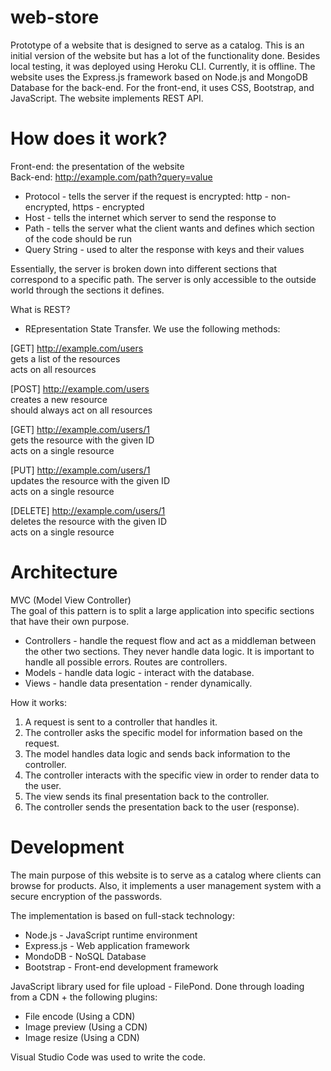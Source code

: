 # web-store

Prototype of a website that is designed to serve as a catalog. This is an initial version of the website but has a lot of the functionality done. Besides local testing, it was deployed using Heroku CLI. Currently, it is offline. The website uses the Express.js framework based on Node.js and MongoDB Database for the back-end. For the front-end, it uses CSS, Bootstrap, and JavaScript. The website implements REST API.

# How does it work?

Front-end: the presentation of the website<br>
Back-end: http://example.com/path?query=value

- Protocol - tells the server if the request is encrypted: http - non-encrypted, https - encrypted
- Host - tells the internet which server to send the response to
- Path - tells the server what the client wants and defines which section of the code should be run
- Query String - used to alter the response with keys and their values

Essentially, the server is broken down into different sections that correspond to a specific path. The server is only accessible to the outside world through the sections it defines.

What is REST?
- REpresentation State Transfer. We use the following methods:

[GET]
http://example.com/users<br>
gets a list of the resources<br>
acts on all resources<br>

[POST]
http://example.com/users<br>
creates a new resource<br>
should always act on all resources<br>

[GET]
http://example.com/users/1<br>
gets the resource with the given ID<br>
acts on a single resource<br>

[PUT]
http://example.com/users/1<br>
updates the resource with the given ID<br>
acts on a single resource<br>

[DELETE]
http://example.com/users/1<br>
deletes the resource with the given ID<br>
acts on a single resource<br>

# Architecture

MVC (Model View Controller)<br>
The goal of this pattern is to split a large application into specific sections that have their own purpose. 

- Controllers - handle the request flow and act as a middleman between the other two sections. They never handle data logic. It is important to handle all possible errors. Routes are controllers.
- Models - handle data logic - interact with the database.
- Views - handle data presentation - render dynamically.

How it works:<br>
1. A request is sent to a controller that handles it.<br>
2. The controller asks the specific model for information based on the request.<br>
3. The model handles data logic and sends back information to the controller.<br>
4. The controller interacts with the specific view in order to render data to the user.<br>
5. The view sends its final presentation back to the controller.<br>
6. The controller sends the presentation back to the user (response).

# Development

The main purpose of this website is to serve as a catalog where clients can browse for products. Also, it implements a user management system with a secure encryption of the passwords.

The implementation is based on full-stack technology: 
- Node.js - JavaScript runtime environment
- Express.js - Web application framework
- MondoDB - NoSQL Database
- Bootstrap - Front-end development framework

JavaScript library used for file upload - FilePond.
Done through loading from a CDN + the following plugins:
- File encode (Using a CDN)
- Image preview (Using a CDN)
- Image resize (Using a CDN)

Visual Studio Code was used to write the code.
